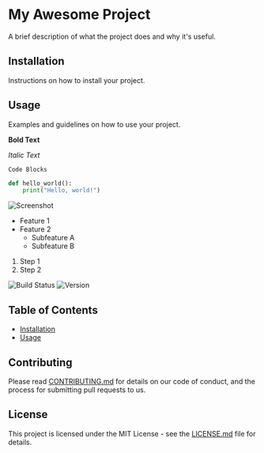 # My Awesome Project
A brief description of what the project does and why it's useful.

## Installation
Instructions on how to install your project.

## Usage
Examples and guidelines on how to use your project.

**Bold Text**

*Italic Text*

`Code Blocks`

```python
def hello_world():
    print("Hello, world!")
```

![Screenshot](/path/to/screenshot.png)

- Feature 1
- Feature 2
  - Subfeature A
  - Subfeature B
1. Step 1
2. Step 2

![Build Status](https://img.shields.io/github/workflow/status/user/repo/CI)
![Version](https://img.shields.io/github/v/release/user/repo)

## Table of Contents
- [Installation](#installation)
- [Usage](#usage)

## Contributing
Please read [CONTRIBUTING.md](CONTRIBUTING.md) for details on our code of conduct, and the process for submitting pull requests to us.

## License
This project is licensed under the MIT License - see the [LICENSE.md](LICENSE.md) file for details.
